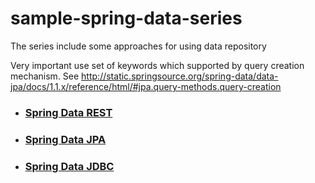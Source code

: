 # sample-spring-data-series

The series include some approaches for using data repository

Very important use set of keywords which supported by query creation mechanism. 
See http://static.springsource.org/spring-data/data-jpa/docs/1.1.x/reference/html/#jpa.query-methods.query-creation


* ### [Spring Data REST](https://spring.io/projects/spring-data-rest)
* ### [Spring Data JPA](https://spring.io/projects/spring-data-jpa)
* ### [Spring Data JDBC](https://spring.io/projects/spring-data-jdbc)



